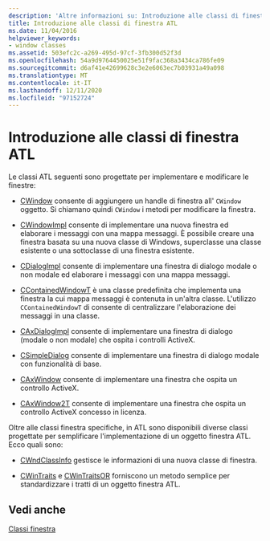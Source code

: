 ```yaml
---
description: 'Altre informazioni su: Introduzione alle classi di finestra ATL'
title: Introduzione alle classi di finestra ATL
ms.date: 11/04/2016
helpviewer_keywords:
- window classes
ms.assetid: 503efc2c-a269-495d-97cf-3fb300d52f3d
ms.openlocfilehash: 54a9d9764450025e51f9fac368a3434ca786fe09
ms.sourcegitcommit: d6af41e42699628c3e2e6063ec7b03931a49a098
ms.translationtype: MT
ms.contentlocale: it-IT
ms.lasthandoff: 12/11/2020
ms.locfileid: "97152724"
---
```

# <a name="introduction-to-atl-window-classes"></a>Introduzione alle classi di finestra ATL

Le classi ATL seguenti sono progettate per implementare e modificare le finestre:

- [CWindow](../atl/reference/cwindow-class.md) consente di aggiungere un handle di finestra all' `CWindow` oggetto. Si chiamano quindi `CWindow` i metodi per modificare la finestra.

- [CWindowImpl](../atl/reference/cwindowimpl-class.md) consente di implementare una nuova finestra ed elaborare i messaggi con una mappa messaggi. È possibile creare una finestra basata su una nuova classe di Windows, superclasse una classe esistente o una sottoclasse di una finestra esistente.

- [CDialogImpl](../atl/reference/cdialogimpl-class.md) consente di implementare una finestra di dialogo modale o non modale ed elaborare i messaggi con una mappa messaggi.

- [CContainedWindowT](../atl/reference/ccontainedwindowt-class.md) è una classe predefinita che implementa una finestra la cui mappa messaggi è contenuta in un'altra classe. L'utilizzo `CContainedWindowT` di consente di centralizzare l'elaborazione dei messaggi in una classe.

- [CAxDialogImpl](../atl/reference/caxdialogimpl-class.md) consente di implementare una finestra di dialogo (modale o non modale) che ospita i controlli ActiveX.

- [CSimpleDialog](../atl/reference/csimpledialog-class.md) consente di implementare una finestra di dialogo modale con funzionalità di base.

- [CAxWindow](../atl/reference/caxwindow-class.md) consente di implementare una finestra che ospita un controllo ActiveX.

- [CAxWindow2T](../atl/reference/caxwindow2t-class.md) consente di implementare una finestra che ospita un controllo ActiveX concesso in licenza.

Oltre alle classi finestra specifiche, in ATL sono disponibili diverse classi progettate per semplificare l'implementazione di un oggetto finestra ATL. Ecco quali sono:

- [CWndClassInfo](../atl/reference/cwndclassinfo-class.md) gestisce le informazioni di una nuova classe di finestra.

- [CWinTraits](../atl/reference/cwintraits-class.md) e [CWinTraitsOR](../atl/reference/cwintraitsor-class.md) forniscono un metodo semplice per standardizzare i tratti di un oggetto finestra ATL.

## <a name="see-also"></a>Vedi anche

[Classi finestra](../atl/atl-window-classes.md)
